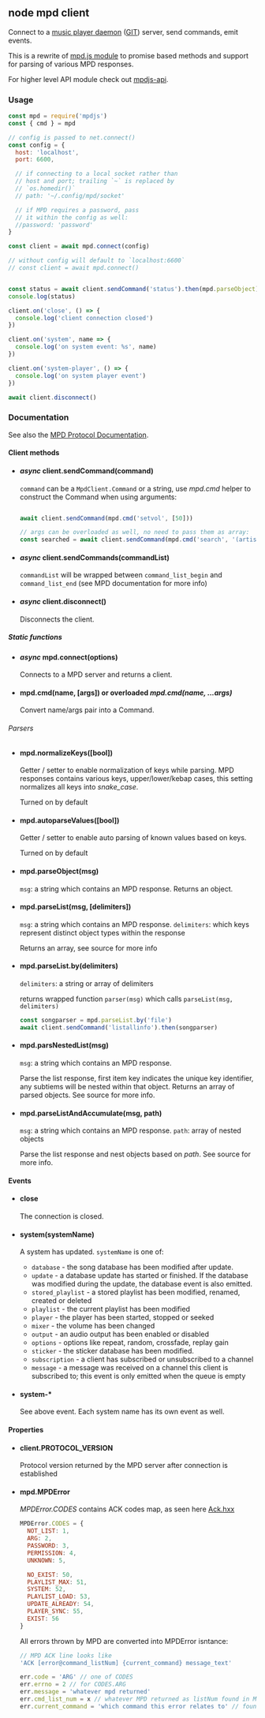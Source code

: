 ## node mpd client

Connect to a [music player daemon](https://musicpd.org) ([GIT](https://github.com/MusicPlayerDaemon/MPD)) server, send commands, emit events.

This is a rewrite of [mpd.js module](https://github.com/andrewrk/mpd.js) to promise based methods and support for parsing of various MPD responses.

For higher level API module check out [mpdjs-api](https://github.com/cotko/mpdjs-api).

### Usage

  ```js
  const mpd = require('mpdjs')
  const { cmd } = mpd

  // config is passed to net.connect()
  const config = {
    host: 'localhost',
    port: 6600,

    // if connecting to a local socket rather than
    // host and port; trailing `~` is replaced by
    // `os.homedir()`
    // path: '~/.config/mpd/socket'

    // if MPD requires a password, pass
    // it within the config as well:
    //password: 'password'
  }

  const client = await mpd.connect(config)

  // without config will default to `localhost:6600`
  // const client = await mpd.connect()


  const status = await client.sendCommand('status').then(mpd.parseObject)
  console.log(status)

  client.on('close', () => {
    console.log('client connection closed')
  })

  client.on('system', name => {
    console.log('on system event: %s', name)
  })

  client.on('system-player', () => {
    console.log('on system player event')
  })

  await client.disconnect()

  ```

### Documentation

  See also the [MPD Protocol Documentation](https://www.musicpd.org/doc/html/protocol.html).

#### Client methods

* #### *async* client.sendCommand(command)

  `command` can be a `MpdClient.Command` or a string, use *mpd.cmd* helper to construct the Command when using arguments:
  ```js
  
  await client.sendCommand(mpd.cmd('setvol', [50]))
  
  // args can be overloaded as well, no need to pass them as array:
  const searched = await client.sendCommand(mpd.cmd('search', '(artist contains "Empire")', 'group', 'album'))
  
  ```

* #### *async* client.sendCommands(commandList)
  `commandList` will be wrapped between `command_list_begin` and `command_list_end` (see MPD documentation for more info)

* #### *async* client.disconnect()

  Disconnects the client.

##### Static functions

* #### *async* mpd.connect(options)

  Connects to a MPD server and returns a client.
  
* #### mpd.cmd(name, [args]) or overloaded *mpd.cmd(name, ...args)*

  Convert name/args pair into a Command.


###### Parsers

* #### mpd.normalizeKeys([bool])
  Getter / setter to enable normalization of keys while parsing. MPD responses contains various keys, upper/lower/kebap cases, this setting normalizes all keys into *snake_case*.
  
  Turned on by default
  
* #### mpd.autoparseValues([bool])
  Getter / setter to enable auto parsing of known values based on keys.
  
  Turned on by default

* #### mpd.parseObject(msg)

  `msg`: a string which contains an MPD response.
  Returns an object.

* #### mpd.parseList(msg, [delimiters])

  `msg`: a string which contains an MPD response.
  `delimiters`: which keys represent distinct object types within the response
  
  Returns an array, see source for more info

* #### mpd.parseList.by(delimiters)

  `delimiters`: a string or array of delimiters
  
  returns wrapped function `parser(msg)` which calls `parseList(msg, delimiters)`
  
  ```js
  const songparser = mpd.parseList.by('file')
  await client.sendCommand('listallinfo').then(songparser)
  ```

* #### mpd.parsNestedList(msg)

  `msg`: a string which contains an MPD response.
  
  Parse the list response, first item key indicates the unique key identifier, any subtiems will be nested within that object. Returns an array of parsed objects. See source for more info.

* #### mpd.parseListAndAccumulate(msg, path)

  `msg`: a string which contains an MPD response.
  `path`: array of nested objects
  
  Parse the list response and nest objects based on *path*. See source for more info.

#### Events

* #### close

  The connection is closed.

* #### system(systemName)

  A system has updated. `systemName` is one of:

  * `database` - the song database has been modified after update.
  * `update` - a database update has started or finished. If the database was
    modified during the update, the database event is also emitted.
  * `stored_playlist` - a stored playlist has been modified, renamed, created
    or deleted
  * `playlist` - the current playlist has been modified
  * `player` - the player has been started, stopped or seeked
  * `mixer` - the volume has been changed
  * `output` - an audio output has been enabled or disabled
  * `options` - options like repeat, random, crossfade, replay gain
  * `sticker` - the sticker database has been modified.
  * `subscription` - a client has subscribed or unsubscribed to a channel
  * `message` - a message was received on a channel this client is subscribed
    to; this event is only emitted when the queue is empty

* #### system-*

  See above event. Each system name has its own event as well.

#### Properties

* #### client.PROTOCOL_VERSION

  Protocol version returned by the MPD server after connection is established

* #### mpd.MPDError

  *MPDError.CODES* contains ACK codes map, as seen here [Ack.hxx](https://github.com/MusicPlayerDaemon/MPD/blob/master/src/protocol/Ack.hxx)

  ```js
  MPDError.CODES = {
    NOT_LIST: 1,
    ARG: 2,
    PASSWORD: 3,
    PERMISSION: 4,
    UNKNOWN: 5,

    NO_EXIST: 50,
    PLAYLIST_MAX: 51,
    SYSTEM: 52,
    PLAYLIST_LOAD: 53,
    UPDATE_ALREADY: 54,
    PLAYER_SYNC: 55,
    EXIST: 56
  }
  ```
  
  All errors thrown by MPD are converted into MPDError isntance:
  ```js
  // MPD ACK line looks like
  'ACK [error@command_listNum] {current_command} message_text'
  
  err.code = 'ARG' // one of CODES
  err.errno = 2 // for CODES.ARG
  err.message = 'whatever mpd returned'
  err.cmd_list_num = x // whatever MPD returned as listNum found in MPD ACK line
  err.current_command = 'which command this error relates to' // found by MPD ACK line
  ```


